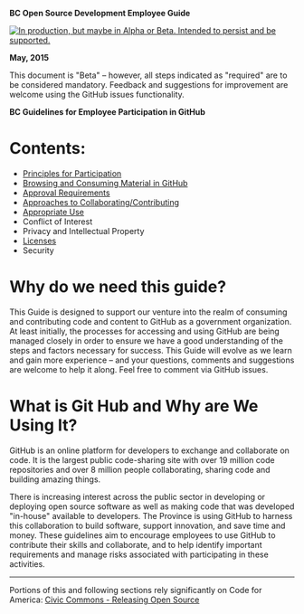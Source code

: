 **BC Open Source Development Employee Guide**

<a rel="Delivery" href="https://github.com/BCDevExchange/docs/blob/master/discussion/projectstates.md"><img alt="In production, but maybe in Alpha or Beta. Intended to persist and be supported." style="border-width:0" src="http://bcdevexchange.org/badge/3.svg" title="In production, but maybe in Alpha or Beta. Intended to persist and be supported." /></a> 

**May, 2015**

This document is "Beta" – however, all steps indicated as "required" are to be considered mandatory. Feedback and suggestions for improvement are welcome using the GitHub issues functionality.

**BC Guidelines for Employee Participation in GitHub**
# Contents: #

- [Principles for Participation](Principles.md)
- [Browsing and Consuming Material in GitHub](browsing-consuming.md)
- [Approval Requirements](Content-Approval-Checklist.md)
- [Approaches to Collaborating/Contributing](Collaborating-Contributing.md)
- [Appropriate Use](appropriate-use.md)
- Conflict of Interest
- Privacy and Intellectual Property
- [Licenses](Licenses.md)
- Security


# Why do we need this guide?

This Guide is designed to support our venture into the realm of consuming and contributing code and content to GitHub as a government organization. At least initially, the processes for accessing and using GitHub are being managed closely in order to ensure we have a good understanding of the steps and factors necessary for success. This Guide will evolve as we learn and gain more experience – and your questions, comments and suggestions are welcome to help it along. Feel free to comment via GitHub issues.

# What is Git Hub and Why are We Using It?

GitHub is an online platform for developers to exchange and collaborate on code.  It is the largest public code-sharing site with over 19 million code repositories and over 8 million people collaborating, sharing code and building amazing things.

There is increasing interest across the public sector in developing or deploying open source software as well as making code that was developed "in-house" available to developers. The Province is using GitHub to harness this collaboration to build software, support innovation, and save time and money. These guidelines aim to encourage employees to use GitHub to contribute their skills and collaborate, and to help identify important requirements and manage risks associated with participating in these activities.

----------

Portions of this and following sections rely significantly on Code for America: [Civic Commons - Releasing Open Source](http://wiki.civiccommons.org/Releasing_Open_Source)